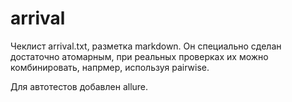 # arrival
Чеклист arrival.txt, разметка markdown. Он специально сделан достаточно атомарным, при реальных проверках их можно комбинировать, напрмер, используя pairwise.

Для автотестов добавлен allure.
